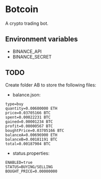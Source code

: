 # Botcoin
A crypto trading bot.

## Environment variables
* BINANCE_API
* BINANCE_SECRET

## TODO
Create folder AB to store the following files: 
* balance.json:
```properties
type=buy
quantity=0.00600000 ETH
price=0.03705166 BTC
spent=0.00022231 BTC
gained=0.00001234 BTC
profit=0.00000567 BTC
boughtPrice=0.03705166 BTC
balanceA=0.00696900 ETH
balanceB=0.00181191 BTC
total=0.00187904 BTC
```
* status.properties:
```properties
ENABLED=true
STATUS=BUYING/SELLING
BOUGHT_PRICE=0.00000000
```